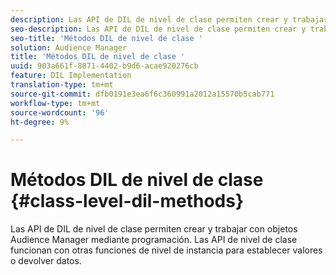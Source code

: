 ```yaml
---
description: Las API de DIL de nivel de clase permiten crear y trabajar con objetos Audience Manager mediante programación. Las API de nivel de clase funcionan con otras funciones de nivel de instancia para establecer valores o devolver datos.
seo-description: Las API de DIL de nivel de clase permiten crear y trabajar con objetos Audience Manager mediante programación. Las API de nivel de clase funcionan con otras funciones de nivel de instancia para establecer valores o devolver datos.
seo-title: 'Métodos DIL de nivel de clase '
solution: Audience Manager
title: 'Métodos DIL de nivel de clase '
uuid: 903a661f-8871-4402-b9d6-acae920276cb
feature: DIL Implementation
translation-type: tm+mt
source-git-commit: dfb0191e3ea6f6c360991a2012a15570b5cab771
workflow-type: tm+mt
source-wordcount: '96'
ht-degree: 9%

---
```



# Métodos DIL de nivel de clase {#class-level-dil-methods}

Las API de DIL de nivel de clase permiten crear y trabajar con objetos Audience Manager mediante programación. Las API de nivel de clase funcionan con otras funciones de nivel de instancia para establecer valores o devolver datos.

<!-- 

c_dil_overview.xml

 -->

